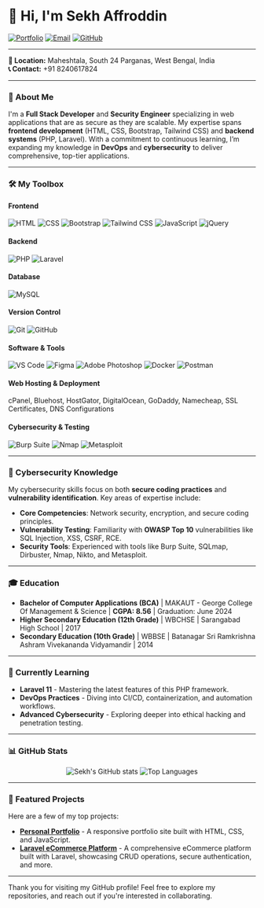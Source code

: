 # 👋 Hi, I'm Sekh Affroddin

[![Portfolio](https://img.shields.io/badge/Portfolio-Website-0C71E0?style=for-the-badge&logo=netlify&logoColor=white)](https://affroddin.netlify.app)
[![Email](https://img.shields.io/badge/Email-skaffroddin4@gmail.com-EA4335?style=for-the-badge&logo=gmail&logoColor=white)](mailto:skaffroddin4@gmail.com)
[![GitHub](https://img.shields.io/badge/GitHub-skaffroddin-181717?style=for-the-badge&logo=github&logoColor=white)](https://github.com/skaffroddin?tab=repositories)

---

**📍 Location:** Maheshtala, South 24 Parganas, West Bengal, India  
**📞 Contact:** +91 8240617824

---

### 🌟 About Me
I'm a **Full Stack Developer** and **Security Engineer** specializing in web applications that are as secure as they are scalable. My expertise spans **frontend development** (HTML, CSS, Bootstrap, Tailwind CSS) and **backend systems** (PHP, Laravel). With a commitment to continuous learning, I’m expanding my knowledge in **DevOps** and **cybersecurity** to deliver comprehensive, top-tier applications.

---

### 🛠️ My Toolbox
#### **Frontend**
![HTML](https://img.shields.io/badge/HTML-E34F26?style=flat-square&logo=html5&logoColor=white)
![CSS](https://img.shields.io/badge/CSS-1572B6?style=flat-square&logo=css3&logoColor=white)
![Bootstrap](https://img.shields.io/badge/Bootstrap-563D7C?style=flat-square&logo=bootstrap&logoColor=white)
![Tailwind CSS](https://img.shields.io/badge/Tailwind%20CSS-06B6D4?style=flat-square&logo=tailwind-css&logoColor=white)
![JavaScript](https://img.shields.io/badge/JavaScript-F7DF1E?style=flat-square&logo=javascript&logoColor=black)
![jQuery](https://img.shields.io/badge/jQuery-0769AD?style=flat-square&logo=jquery&logoColor=white)

#### **Backend**
![PHP](https://img.shields.io/badge/PHP-777BB4?style=flat-square&logo=php&logoColor=white)
![Laravel](https://img.shields.io/badge/Laravel-FF2D20?style=flat-square&logo=laravel&logoColor=white)

#### **Database**
![MySQL](https://img.shields.io/badge/MySQL-4479A1?style=flat-square&logo=mysql&logoColor=white)

#### **Version Control**
![Git](https://img.shields.io/badge/Git-F05032?style=flat-square&logo=git&logoColor=white)
![GitHub](https://img.shields.io/badge/GitHub-181717?style=flat-square&logo=github&logoColor=white)

#### **Software & Tools**
![VS Code](https://img.shields.io/badge/VS%20Code-007ACC?style=flat-square&logo=visual-studio-code&logoColor=white)
![Figma](https://img.shields.io/badge/Figma-F24E1E?style=flat-square&logo=figma&logoColor=white)
![Adobe Photoshop](https://img.shields.io/badge/Photoshop-31A8FF?style=flat-square&logo=adobe-photoshop&logoColor=white)
![Docker](https://img.shields.io/badge/Docker-2496ED?style=flat-square&logo=docker&logoColor=white)
![Postman](https://img.shields.io/badge/Postman-FF6C37?style=flat-square&logo=postman&logoColor=white)

#### **Web Hosting & Deployment**
cPanel, Bluehost, HostGator, DigitalOcean, GoDaddy, Namecheap, SSL Certificates, DNS Configurations

#### **Cybersecurity & Testing**
![Burp Suite](https://img.shields.io/badge/Burp%20Suite-FF5700?style=flat-square&logo=burp-suite&logoColor=white)
![Nmap](https://img.shields.io/badge/Nmap-494B8C?style=flat-square&logo=nmap&logoColor=white)
![Metasploit](https://img.shields.io/badge/Metasploit-175D8D?style=flat-square&logo=metasploit&logoColor=white)

---

### 🔐 Cybersecurity Knowledge
My cybersecurity skills focus on both **secure coding practices** and **vulnerability identification**. Key areas of expertise include:
- **Core Competencies**: Network security, encryption, and secure coding principles.
- **Vulnerability Testing**: Familiarity with **OWASP Top 10** vulnerabilities like SQL Injection, XSS, CSRF, RCE.
- **Security Tools**: Experienced with tools like Burp Suite, SQLmap, Dirbuster, Nmap, Nikto, and Metasploit.

---

### 🎓 Education

- **Bachelor of Computer Applications (BCA)** | MAKAUT - George College Of Management & Science | **CGPA: 8.56** | Graduation: June 2024
- **Higher Secondary Education (12th Grade)** | WBCHSE | Sarangabad High School | 2017
- **Secondary Education (10th Grade)** | WBBSE | Batanagar Sri Ramkrishna Ashram Vivekananda Vidyamandir | 2014

---

### 🌱 Currently Learning

- **Laravel 11** - Mastering the latest features of this PHP framework.
- **DevOps Practices** - Diving into CI/CD, containerization, and automation workflows.
- **Advanced Cybersecurity** - Exploring deeper into ethical hacking and penetration testing.

---

### 📊 GitHub Stats
<div align="center">
  
  ![Sekh's GitHub stats](https://github-readme-stats.vercel.app/api?username=skaffroddin&show_icons=true&theme=radical&hide=issues,prs)
  ![Top Languages](https://github-readme-stats.vercel.app/api/top-langs/?username=skaffroddin&layout=compact&theme=radical)

</div>

---

### 🚀 Featured Projects
Here are a few of my top projects:

- [**Personal Portfolio**](https://github.com/skaffroddin/portfolio) - A responsive portfolio site built with HTML, CSS, and JavaScript.
- [**Laravel eCommerce Platform**](https://github.com/skaffroddin/laravel-ecommerce) - A comprehensive eCommerce platform built with Laravel, showcasing CRUD operations, secure authentication, and more.

---

Thank you for visiting my GitHub profile! Feel free to explore my repositories, and reach out if you're interested in collaborating.
